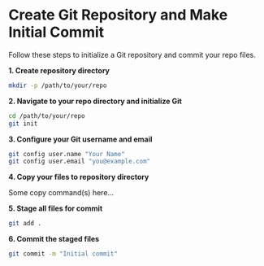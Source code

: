# Create Git Repository and Make Initial Commit

Follow these steps to initialize a Git repository and commit your repo files.

**1. Create repository directory**

```bash
mkdir -p /path/to/your/repo
```

**2. Navigate to your repo directory and initialize Git**

```bash
cd /path/to/your/repo
git init
```

**3. Configure your Git username and email**

```bash
git config user.name "Your Name"
git config user.email "you@example.com"
```

**4. Copy your files to repository directory**

Some copy command(s) here...

**5. Stage all files for commit**

```bash
git add .
```

**6. Commit the staged files**

```bash
git commit -m "Initial commit"
```
